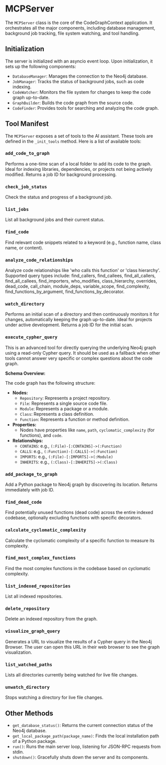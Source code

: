 # MCPServer

The `MCPServer` class is the core of the CodeGraphContext application. It orchestrates all the major components, including database management, background job tracking, file system watching, and tool handling.

## Initialization

The server is initialized with an asyncio event loop. Upon initialization, it sets up the following components:

-   `DatabaseManager`: Manages the connection to the Neo4j database.
-   `JobManager`: Tracks the status of background jobs, such as code indexing.
-   `CodeWatcher`: Monitors the file system for changes to keep the code graph up-to-date.
-   `GraphBuilder`: Builds the code graph from the source code.
-   `CodeFinder`: Provides tools for searching and analyzing the code graph.

## Tool Manifest

The `MCPServer` exposes a set of tools to the AI assistant. These tools are defined in the `_init_tools` method. Here is a list of available tools:

### `add_code_to_graph`
Performs a one-time scan of a local folder to add its code to the graph. Ideal for indexing libraries, dependencies, or projects not being actively modified. Returns a job ID for background processing.

### `check_job_status`
Check the status and progress of a background job.

### `list_jobs`
List all background jobs and their current status.

### `find_code`
Find relevant code snippets related to a keyword (e.g., function name, class name, or content).

### `analyze_code_relationships`
Analyze code relationships like 'who calls this function' or 'class hierarchy'. Supported query types include: find_callers, find_callees, find_all_callers, find_all_callees, find_importers, who_modifies, class_hierarchy, overrides, dead_code, call_chain, module_deps, variable_scope, find_complexity, find_functions_by_argument, find_functions_by_decorator.

### `watch_directory`
Performs an initial scan of a directory and then continuously monitors it for changes, automatically keeping the graph up-to-date. Ideal for projects under active development. Returns a job ID for the initial scan.

### `execute_cypher_query`

This is an advanced tool for directly querying the underlying Neo4j graph using a read-only Cypher query. It should be used as a fallback when other tools cannot answer very specific or complex questions about the code graph.

**Schema Overview:**

The code graph has the following structure:

*   **Nodes:**
    *   `Repository`: Represents a project repository.
    *   `File`: Represents a single source code file.
    *   `Module`: Represents a package or a module.
    *   `Class`: Represents a class definition.
    *   `Function`: Represents a function or method definition.
*   **Properties:**
    *   Nodes have properties like `name`, `path`, `cyclomatic_complexity` (for functions), and `code`.
*   **Relationships:**
    *   `CONTAINS`: e.g., `(:File)-[:CONTAINS]->(:Function)`
    *   `CALLS`: e.g., `(:Function)-[:CALLS]->(:Function)`
    *   `IMPORTS`: e.g., `(:File)-[:IMPORTS]->(:Module)`
    *   `INHERITS`: e.g., `(:Class)-[:INHERITS]->(:Class)`

### `add_package_to_graph`
Add a Python package to Neo4j graph by discovering its location. Returns immediately with job ID.

### `find_dead_code`
Find potentially unused functions (dead code) across the entire indexed codebase, optionally excluding functions with specific decorators.

### `calculate_cyclomatic_complexity`
Calculate the cyclomatic complexity of a specific function to measure its complexity.

### `find_most_complex_functions`
Find the most complex functions in the codebase based on cyclomatic complexity.

### `list_indexed_repositories`
List all indexed repositories.

### `delete_repository`
Delete an indexed repository from the graph.

### `visualize_graph_query`
Generates a URL to visualize the results of a Cypher query in the Neo4j Browser. The user can open this URL in their web browser to see the graph visualization.

### `list_watched_paths`
Lists all directories currently being watched for live file changes.

### `unwatch_directory`
Stops watching a directory for live file changes.

## Other Methods

-   `get_database_status()`: Returns the current connection status of the Neo4j database.
-   `get_local_package_path(package_name)`: Finds the local installation path of a Python package.
-   `run()`: Runs the main server loop, listening for JSON-RPC requests from stdin.
-   `shutdown()`: Gracefully shuts down the server and its components.
